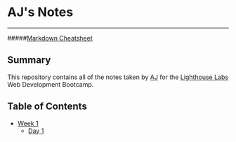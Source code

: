 # AJ's Notes
---
#####[Markdown Cheatsheet](https://github.com/adam-p/markdown-here/wiki/Markdown-Cheatsheet)

## Summary 

This repository contains all of the notes taken by [AJ](https://github.com/smartnvm) for the [Lighthouse Labs](https://lighthouselabs.ca) Web Development Bootcamp.

## Table of Contents

* [Week 1](/Week_1)
  * [Day 1](/Week_1/Day_1)
